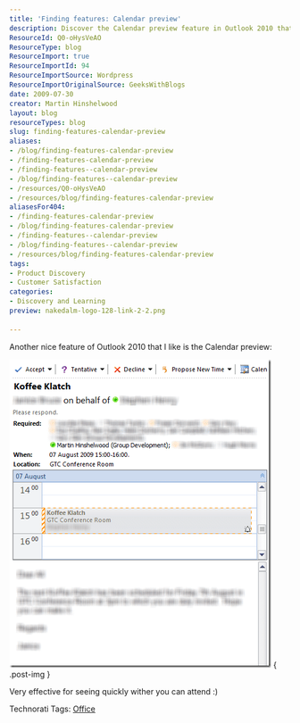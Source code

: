 ```yaml
---
title: 'Finding features: Calendar preview'
description: Discover the Calendar preview feature in Outlook 2010 that helps you quickly check your availability. Enhance your productivity with this handy tool!
ResourceId: Q0-oHysVeAO
ResourceType: blog
ResourceImport: true
ResourceImportId: 94
ResourceImportSource: Wordpress
ResourceImportOriginalSource: GeeksWithBlogs
date: 2009-07-30
creator: Martin Hinshelwood
layout: blog
resourceTypes: blog
slug: finding-features-calendar-preview
aliases:
- /blog/finding-features-calendar-preview
- /finding-features-calendar-preview
- /finding-features--calendar-preview
- /blog/finding-features--calendar-preview
- /resources/Q0-oHysVeAO
- /resources/blog/finding-features-calendar-preview
aliasesFor404:
- /finding-features-calendar-preview
- /blog/finding-features-calendar-preview
- /finding-features--calendar-preview
- /blog/finding-features--calendar-preview
- /resources/blog/finding-features-calendar-preview
tags:
- Product Discovery
- Customer Satisfaction
categories:
- Discovery and Learning
preview: nakedalm-logo-128-link-2-2.png

---
```

Another nice feature of Outlook 2010 that I like is the Calendar preview:

![image](images/FindingfeaturesCalendarpreview_94FA-image_6-1-1.png)
{ .post-img }

Very effective for seeing quickly wither you can attend :)

Technorati Tags: [Office](http://technorati.com/tags/Office)

